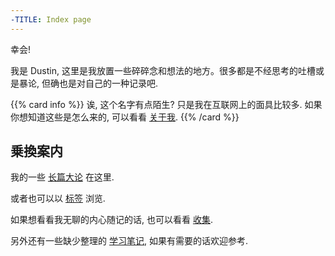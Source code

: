```yaml
---
-TITLE: Index page
---
```


幸会!

我是 Dustin, 这里是我放置一些碎碎念和想法的地方。很多都是不经思考的吐槽或是暴论, 但确也是对自己的一种记录吧. 

{{% card info %}}
诶, 这个名字有点陌生? 只是我在互联网上的面具比较多. 如果你想知道这些是怎么来的, 可以看看 [关于我](/about/). 
{{% /card %}}


## 乗換案内

我的一些 [长篇大论](/posts/) 在这里. 

或者也可以以 [标签](/tags/) 浏览. 

如果想看看我无聊的内心随记的话, 也可以看看 [收集](/collects/). 

另外还有一些缺少整理的 [学习笔记](https://notes.tsukino.top), 如果有需要的话欢迎参考. 